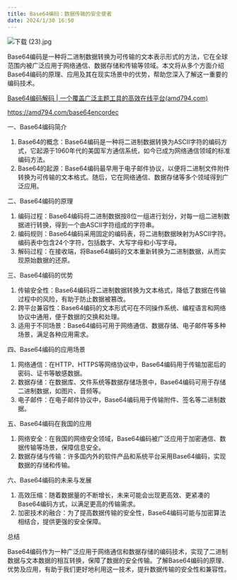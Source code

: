 ```yaml
---
title: Base64编码：数据传输的安全使者
date: 2024/1/30 16:50
---
```



![下载 (23).jpg](https://p9-juejin.byteimg.com/tos-cn-i-k3u1fbpfcp/4014e1cd75d34075aab7ef38dc4477d9~tplv-k3u1fbpfcp-jj-mark:0:0:0:0:q75.image#?w=1024&h=768&s=115864&e=jpg&b=2a2c31)

Base64编码是一种将二进制数据转换为可传输的文本表示形式的方法，它在全球范围内被广泛应用于网络通信、数据存储和传输等领域。本文将从多个方面介绍Base64编码的原理、应用及其在现实场景中的优势，帮助您深入了解这一重要的编码技术。

[Base64编码解码 | 一个覆盖广泛主题工具的高效在线平台(amd794.com)](https://amd794.com/base64encordec)

https://amd794.com/base64encordec

一、Base64编码简介

1. Base64的概念：Base64编码是一种将二进制数据转换为ASCII字符的编码方式，它起源于1960年代的美国军方通信系统，如今已成为网络通信领域的标准编码方法。
2. Base64的起源：Base64编码最早用于电子邮件协议，以便将二进制文件附件转换为可传输的文本格式。随后，它在网络通信、数据存储等多个领域得到广泛应用。

二、Base64编码的原理

1. 编码过程：Base64编码将二进制数据按8位一组进行划分，对每一组二进制数据进行转换，得到一个由ASCII字符组成的字符串。
2. 编码规则：Base64编码采用固定的编码表，将二进制数据映射为ASCII字符。编码表中包含24个字符，包括数字、大写字母和小写字母。
3. 解码过程：在接收端，将Base64编码的文本重新转换为二进制数据，从而实现原始数据的还原。

三、Base64编码的优势

1. 传输安全性：Base64编码将二进制数据转换为文本格式，降低了数据在传输过程中的风险，有助于防止数据被篡改。
2. 跨平台兼容性：Base64编码的文本形式可在不同操作系统、编程语言和网络协议中通用，便于数据的交换和处理。
3. 适用于不同场景：Base64编码可用于网络通信、数据存储、电子邮件等多种场景，满足各种应用需求。

四、Base64编码的应用场景

1. 网络通信：在HTTP、HTTPS等网络协议中，Base64编码用于传输加密后的密码、证书等敏感数据。
2. 数据存储：在数据库、文件系统等数据存储场景中，Base64编码可用于存储二进制数据，如图片、音频等。
3. 电子邮件：在电子邮件协议中，Base64编码用于传输附件、签名等二进制数据。

五、Base64编码在我国的应用

1. 网络安全：在我国的网络安全领域，Base64编码被广泛应用于加密通信、数据传输等场景，保障信息安全。
2. 数据存储与传输：许多国内外的软件产品和系统平台采用Base64编码，实现数据的存储和传输。

六、Base64编码的未来与发展

1. 高效压缩：随着数据量的不断增长，未来可能会出现更高效、更紧凑的Base64编码方式，以满足更高的传输需求。
2. 加密技术的融合：为了提高数据传输的安全性，Base64编码可能与加密算法相结合，提供更强的安全保障。

总结

Base64编码作为一种广泛应用于网络通信和数据存储的编码技术，实现了二进制数据与文本数据的相互转换，保障了数据的安全传输。了解Base64编码的原理、优势及应用，有助于我们更好地利用这一技术，提升数据传输的安全性和兼容性。
